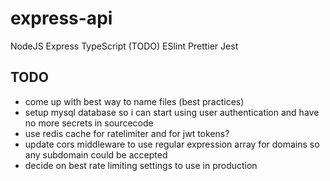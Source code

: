 # express-api

NodeJS
Express
TypeScript (TODO)
ESlint
Prettier
Jest

## TODO

- come up with best way to name files (best practices)
- setup mysql database so i can start using user authentication and have no more secrets in sourcecode
- use redis cache for ratelimiter and for jwt tokens?
- update cors middleware to use regular expression array for domains so any subdomain could be accepted
- decide on best rate limiting settings to use in production
